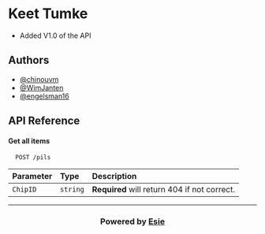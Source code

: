 
# Keet Tumke

- Added V1.0 of the API
## Authors

- [@chinouvm](https://github.com/chinouvm)
- [@WimJanten](https://github.com/WimJanten)
- [@engelsman16](https://github.com/engelsman16)


## API Reference

#### Get all items

```http
  POST /pils
```

| Parameter | Type     | Description                |
| :-------- | :------- | :------------------------- |
| `ChipID` | `string` | **Required** will return 404 if not correct. |




---
<h3 align="center">Powered by <a href="https://www.esie.nl">Esie</a></h3>
